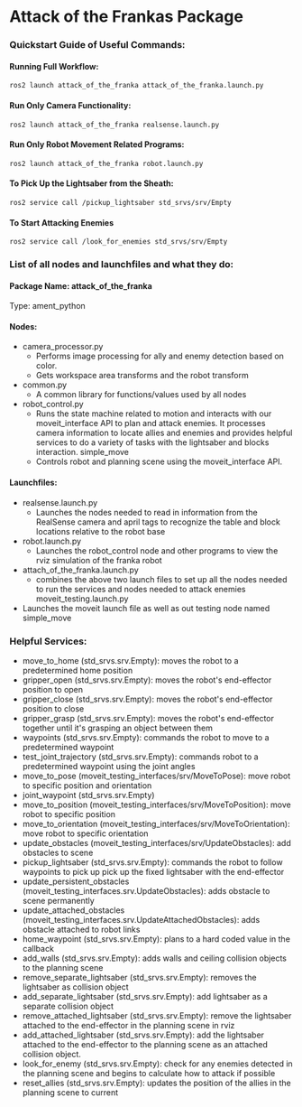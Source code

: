 # Attack of the Frankas Package

### Quickstart Guide of Useful Commands:
#### Running Full Workflow:
`ros2 launch attack_of_the_franka attack_of_the_franka.launch.py`
    
#### Run Only Camera Functionality:
`ros2 launch attack_of_the_franka realsense.launch.py`

#### Run Only Robot Movement Related Programs:
`ros2 launch attack_of_the_franka robot.launch.py`

#### To Pick Up the Lightsaber from the Sheath:
`ros2 service call /pickup_lightsaber std_srvs/srv/Empty`

#### To Start Attacking Enemies
`ros2 service call /look_for_enemies std_srvs/srv/Empty`

### List of all nodes and launchfiles and what they do:
#### Package Name: attack_of_the_franka
Type: ament_python
#### Nodes:
- camera_processor.py
    - Performs image processing for ally and enemy detection based on color.
    - Gets workspace area transforms and the robot transform
- common.py
    - A common library for functions/values used by all nodes
- robot_control.py
    - Runs the state machine related to motion and interacts with our moveit_interface API to plan and attack enemies. It processes camera information to locate allies and enemies and provides helpful services to do a variety of tasks with the lightsaber and blocks interaction. 
    simple_move
    - Controls robot and planning scene using the moveit_interface API.
#### Launchfiles:
- realsense.launch.py 
    - Launches the nodes needed to read in information from the RealSense camera and april tags to recognize the table and block locations relative to the robot base
- robot.launch.py 
    - Launches the robot_control node and other programs to view the rviz simulation of the franka robot
- attach_of_the_franka.launch.py       
    - combines the above two launch files to set up all the nodes needed to run the services and nodes needed to attack enemies
    moveit_testing.launch.py
- Launches the moveit launch file as well as out testing node named simple_move

### Helpful Services:
 - move_to_home (std_srvs.srv.Empty): moves the robot to a predetermined home position
 - gripper_open (std_srvs.srv.Empty): moves the robot's end-effector position to open
 - gripper_close (std_srvs.srv.Empty): moves the robot's end-effector position to close
 - gripper_grasp (std_srvs.srv.Empty): moves the robot's end-effector together until               it's grasping an object between them
 - waypoints (std_srvs.srv.Empty): commands the robot to move to a predetermined waypoint
 - test_joint_trajectory (std_srvs.srv.Empty): commands robot to a predetermined waypoint using the joint angles
 - move_to_pose (moveit_testing_interfaces/srv/MoveToPose): move robot to specific position and orientation
 - joint_waypoint (std_srvs.srv.Empty)
 - move_to_position (moveit_testing_interfaces/srv/MoveToPosition): move robot to specific position
 - move_to_orientation (moveit_testing_interfaces/srv/MoveToOrientation): move robot to specific orientation
 - update_obstacles (moveit_testing_interfaces/srv/UpdateObstacles): add obstacles to scene
 - pickup_lightsaber (std_srvs.srv.Empty): commands the robot to follow waypoints to pick up pick up the fixed lightsaber with the end-effector
 - update_persistent_obstacles (moveit_testing_interfaces.srv.UpdateObstacles): adds obstacle to scene permanently
 - update_attached_obstacles (moveit_testing_interfaces.srv.UpdateAttachedObstacles): adds obstacle attached to robot links
 - home_waypoint (std_srvs.srv.Empty): plans to a hard coded value in the callback
 - add_walls (std_srvs.srv.Empty): adds walls and ceiling collision objects to the planning scene
 - remove_separate_lightsaber (std_srvs.srv.Empty): removes the lightsaber as collision object
 - add_separate_lightsaber (std_srvs.srv.Empty): add lightsaber as a separate collision object
 - remove_attached_lightsaber (std_srvs.srv.Empty): remove the lightsaber attached to the end-effector in the planning scene in rviz
 - add_attached_lightsaber (std_srvs.srv.Empty): add the lightsaber attached to the end-effector to the planning scene as an attached collision object.
 - look_for_enemy (std_srvs.srv.Empty): check for any enemies detected in the planning scene and begins to calculate how to attack if possible
 - reset_allies (std_srvs.srv.Empty): updates the position of the allies in the planning scene to current
